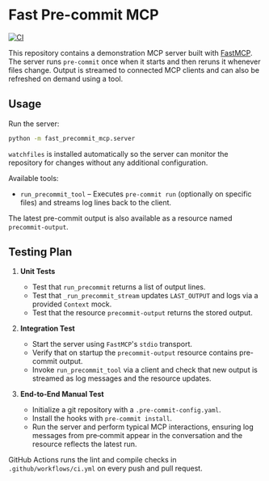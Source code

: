 # Fast Pre-commit MCP

[![CI](https://github.com/your-org/pre-commit-mcp/actions/workflows/ci.yml/badge.svg)](https://github.com/your-org/pre-commit-mcp/actions/workflows/ci.yml)

This repository contains a demonstration MCP server built with [FastMCP](https://pypi.org/project/fastmcp/). The server runs `pre-commit` once when it starts and then reruns it whenever files change. Output is streamed to connected MCP clients and can also be refreshed on demand using a tool.

## Usage

Run the server:

```bash
python -m fast_precommit_mcp.server
```

`watchfiles` is installed automatically so the server can monitor the repository
for changes without any additional configuration.

Available tools:

- `run_precommit_tool` – Executes `pre-commit run` (optionally on specific files) and streams log lines back to the client.

The latest pre-commit output is also available as a resource named `precommit-output`.

## Testing Plan

1. **Unit Tests**
   - Test that `run_precommit` returns a list of output lines.
   - Test that `_run_precommit_stream` updates `LAST_OUTPUT` and logs via a provided `Context` mock.
   - Test that the resource `precommit-output` returns the stored output.

2. **Integration Test**
   - Start the server using `FastMCP`'s `stdio` transport.
   - Verify that on startup the `precommit-output` resource contains pre-commit output.
   - Invoke `run_precommit_tool` via a client and check that new output is streamed as log messages and the resource updates.

3. **End‑to‑End Manual Test**
   - Initialize a git repository with a `.pre-commit-config.yaml`.
   - Install the hooks with `pre-commit install`.
   - Run the server and perform typical MCP interactions, ensuring log messages from pre‑commit appear in the conversation and the resource reflects the latest run.

GitHub Actions runs the lint and compile checks in `.github/workflows/ci.yml` on every push and pull request.

